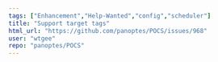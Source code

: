 ```yaml
---
tags: ["Enhancement","Help-Wanted","config","scheduler"]
title: "Support target tags"
html_url: "https://github.com/panoptes/POCS/issues/968"
user: "wtgee"
repo: "panoptes/POCS"
---
```


